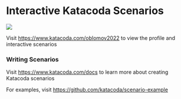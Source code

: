 # Interactive Katacoda Scenarios

[![](http://shields.katacoda.com/katacoda/oblomov2022/count.svg)](https://www.katacoda.com/oblomov2022 "Get your profile on Katacoda.com")

Visit https://www.katacoda.com/oblomov2022 to view the profile and interactive scenarios

### Writing Scenarios
Visit https://www.katacoda.com/docs to learn more about creating Katacoda scenarios

For examples, visit https://github.com/katacoda/scenario-example
